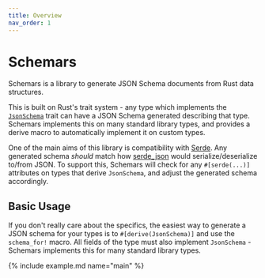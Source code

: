 ```yaml
---
title: Overview
nav_order: 1
---
```


# Schemars

Schemars is a library to generate JSON Schema documents from Rust data structures.

This is built on Rust's trait system - any type which implements the [`JsonSchema`](https://docs.rs/schemars/latest/schemars/trait.JsonSchema.html) trait can have a JSON Schema generated describing that type. Schemars implements this on many standard library types, and provides a derive macro to automatically implement it on custom types.

One of the main aims of this library is compatibility with [Serde](https://github.com/serde-rs/serde). Any generated schema _should_ match how [serde_json](https://github.com/serde-rs/json) would serialize/deserialize to/from JSON. To support this, Schemars will check for any `#[serde(...)]` attributes on types that derive `JsonSchema`, and adjust the generated schema accordingly.

## Basic Usage

If you don't really care about the specifics, the easiest way to generate a JSON schema for your types is to `#[derive(JsonSchema)]` and use the `schema_for!` macro. All fields of the type must also implement `JsonSchema` - Schemars implements this for many standard library types.

{% include example.md name="main" %}
